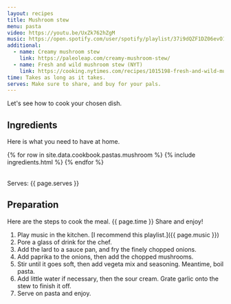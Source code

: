 ```yaml
---
layout: recipes
title: Mushroom stew
menu: pasta
video: https://youtu.be/UxZk762hZgM
music: https://open.spotify.com/user/spotify/playlist/37i9dQZF1DZ06evO1SC425?si=jzJwDaN9RM-uak4XEwGrOA
additional:
  - name: Creamy mushroom stew
    link: https://paleoleap.com/creamy-mushroom-stew/
  - name: Fresh and wild mushroom stew (NYT)
    link: https://cooking.nytimes.com/recipes/1015198-fresh-and-wild-mushroom-stew
time: Takes as long as it takes.
serves: Make sure to share, and buy for your pals.
---
```


Let's see how to cook your chosen dish.

## Ingredients

Here is what you need to have at home.

<table>
  {% for row  in site.data.cookbook.pastas.mushroom %}
{% include ingredients.html %}
  {% endfor %}
</table>

Serves: {{ page.serves }}

## Preparation

Here are the steps to cook the meal. {{ page.time }} Share and enjoy!

1. Play music in the kitchen. [I recommend this playlist.]({{ page.music }})
2. Pore a glass of drink for the chef.
3. Add the lard to a sauce pan, and fry the finely chopped onions.
4. Add paprika to the onions, then add the chopped mushrooms.
5. Stir until it goes soft, then add vegeta mix and seasoning. Meantime, boil pasta.
6. Add little water if necessary, then the sour cream. Grate garlic onto the stew to finish it off.
7. Serve on pasta and enjoy.